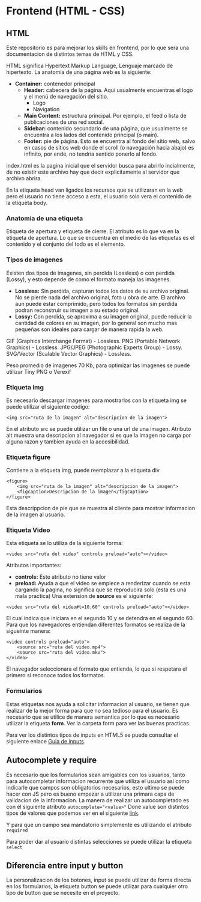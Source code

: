 # Frontend (HTML - CSS)
## HTML
Este repositorio es para mejorar los skills en frontend, por lo que sera una documentacion de distintos temas de HTML y CSS.

HTML significa Hypertext Markup Language, Lenguaje marcado de hipertexto. La anatomía de una página web es la siguiente:

- **Container:** contenedor principal
    - **Header:** cabecera de la página. Aquí usualmente encuentras el logo y el menú de navegación del sitio.
        - Logo
        - Navigation
    - **Main Content:** estructura principal. Por ejemplo, el feed o lista de publicaciones de una red social.
    - **Sidebar:** contenido secundario de una página, que usualmente se encuentra a los lados del contenido principal (o main).
    - **Footer:** pie de página. Esto se encuentra al fondo del sitio web, salvo en casos de sitios web donde el scroll (o navegación hacia abajo) es infinito, por ende, no tendría sentido ponerlo al fondo.

index.html es la pagina inicial que el servidor busca para abrirlo incialmente, de no existir este archivo hay que decir explicitamente al servidor que archivo abrira.

En la etiqueta head van ligados los recursos que se utilizaran en la web pero el usuario no tiene acceso a esta, el usuario solo vera el contenido de la etiqueta body.

### Anatomia de una etiqueta
Etiqueta de apertura y etiqueta de cierre. El atributo es lo que va en la etiqueta de apertura. Lo que se encuentra en el medio de las etiquetas es el contenido y el conjunto del todo es el elemento.

### Tipos de imagenes
Existen dos tipos de imagenes, sin perdida (Lossless) o con perdida (Lossy), y esto depende de como el formato maneja las imagenes.

- **Lossless:** Sin perdida, capturan todos los datos de su archivo original. No se pierde nada del archivo original, foto u obra de arte. El archivo aun puede estar comprimido, pero todos los formatos sin perdida podran reconstruir su imagen a su estado original.
- **Lossy:** Con perdida, se aproxima a su imagen original, puede reducir la cantidad de colores en su imagen, por lo general son mucho mas pequeñas son ideales para cargar de manera rapida la web.

GIF (Graphics Interchange Format) - Lossless.
PNG (Portable Network Graphics) - Lossless.
JPG/JPEG (Photographic Experts Group) - Lossy.
SVG/Vector (Scalable Vector Graphics) - Lossless.

Peso promedio de imagenes 70 Kb, para optimizar las imagenes se puede utilizar Tiny PNG o Verexif

### Etiqueta img
Es necesario descargar imagenes para mostrarlos con la etiqueta img se puede utilizar el siguiente codigo:
```
<img src="ruta de la imagen" alt="descripcion de la imagen">
```
En el atributo src se puede utilizar un file o una url de una imagen.
Atributo alt muestra una descripcion al navegador si es que la imagen no carga por alguna razon y tambien ayuda en la accesibilidad.

### Etiqueta figure
Contiene a la etiqueta img, puede reemplazar a la etiqueta div
```
<figure>
    <img src="ruta de la imagen" alt="descripcion de la imagen">
    <figcaption>Descripcion de la imagen</figcaption>
</figure>
```
Esta descrippcion de píe que se muestra al cliente para mostrar informacion de la imagen al usuario.

### Etiqueta Video
Esta etiqueta se lo utiliza de la siguiente forma:
```
<video src="ruta del video" controls preload="auto"></video>
```
Atributos importantes:
- **controls:** Este atributo no tiene valor
- **preload:** Ayuda a que el video se empiece a renderizar cuando se esta cargando la pagina, no significa que se reproducira solo (esta es una mala practica)
Una extension de **source** es el siguiente:
```
<video src="ruta del video#t=10,60" controls preload="auto"></video>
```
El cual indica que iniciara en el segundo 10 y se detendra en el segundo 60.
Para que los navegadores entiendan diferentes formatos se realiza de la sigueinte manera:
```
<video controls preload="auto">
    <source src="ruta del video.mp4">
    <source src="ruta del video.mkv">
</video>
```
El navegador seleccionara el formato que entienda, lo que si respetara el primero si reconoce todos los formatos.

### Formularios
Estas etiquetas nos ayuda a solicitar informacion al usuario, se tienen que realizar de la mejor forma para que no sea tedioso para el usuario.
Es necesario que se utilice de manera semantica por lo que es necesario utilizar la etiqueta **form**. Ver la carpeta form para ver las buenas practicas.

Para ver los distintos tipos de inputs en HTML5 se puede consultar el siguiente enlace [Guia de inputs](https://developer.mozilla.org/es/docs/Web/HTML/Element/input "Guide of inputs").

## Autocomplete y require
Es necesario que los formularios sean amigables con los usuarios, tanto para autocompletar informacion recurrente que utiliza el usuario asi como indicarle que campos son obligatorios necesarios, esto ultimo se puede hacer con JS pero es bueno empezar a utilizar una primara capa de validacion de la informacion. La manera de realizar un autocompletado es con el siguiente atributo ```autocomplete="<value>"``` Done value son distintos tipos de valores que podemos ver en el siguiente [link](https://developer.mozilla.org/en-US/docs/Web/HTML/Attributes/autocomplete "Autocomplete of inputs").

Y para que un campo sea mandatorio simplemente es utilizando el atributo ```required```

Para poder dar al usuario distintas selecciones se puede utilizar la etiqueta ``select``

## Diferencia entre input y button
La personalizacion de los botones, input se puede utilizar de forma directa en los formularios, la etiqueta button se puede utilizar para cualquier otro tipo de button que se necesite en el proyecto.